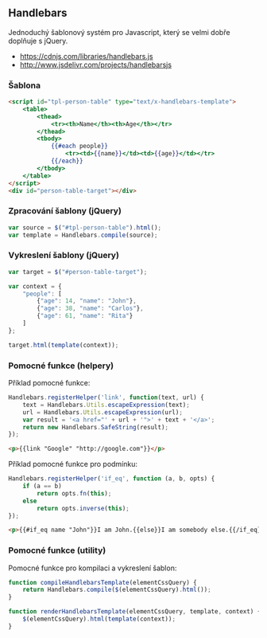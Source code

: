 ## Handlebars

Jednoduchý šablonový systém pro Javascript, který se velmi dobře doplňuje s jQuery.

- https://cdnjs.com/libraries/handlebars.js
- http://www.jsdelivr.com/projects/handlebarsjs

### Šablona

```html
<script id="tpl-person-table" type="text/x-handlebars-template">
    <table>
        <thead>
            <tr><th>Name</th><th>Age</th></tr>
        </thead>
        <tbody>
            {{#each people}}
                <tr><td>{{name}}</td><td>{{age}}</td></tr>
            {{/each}}
        </tbody>
    </table>
</script>
<div id="person-table-target"></div>
```

### Zpracování šablony (jQuery)

```javascript
var source = $("#tpl-person-table").html();
var template = Handlebars.compile(source);
```

### Vykreslení šablony (jQuery)

```javascript
var target = $("#person-table-target");

var context = {
    "people": [
        {"age": 14, "name": "John"},
        {"age": 38, "name": "Carlos"},
        {"age": 61, "name": "Rita"}
    ]
};

target.html(template(context));
```

### Pomocné funkce (helpery)

Příklad pomocné funkce:

```javascript
Handlebars.registerHelper('link', function(text, url) {
    text = Handlebars.Utils.escapeExpression(text);
    url = Handlebars.Utils.escapeExpression(url);
    var result = '<a href="' + url + '">' + text + '</a>';
    return new Handlebars.SafeString(result);
});
```

```html
<p>{{link "Google" "http://google.com"}}</p>
```

Příklad pomocné funkce pro podmínku:

```javascript
Handlebars.registerHelper('if_eq', function (a, b, opts) {
    if (a == b)
        return opts.fn(this);
    else
        return opts.inverse(this);
});
```

```html
<p>{{#if_eq name "John"}}I am John.{{else}}I am somebody else.{{/if_eq}}</p>
```

### Pomocné funkce (utility)

Pomocné funkce pro kompilaci a vykreslení šablon:

```javascript
function compileHandlebarsTemplate(elementCssQuery) {
    return Handlebars.compile($(elementCssQuery).html());
}

function renderHandlebarsTemplate(elementCssQuery, template, context) {
    $(elementCssQuery).html(template(context));
}
```